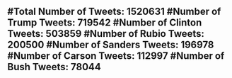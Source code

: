#Total Number of Tweets: 1520631 
#Number of Trump Tweets: 719542
#Number of Clinton Tweets: 503859
#Number of Rubio Tweets: 200500
#Number of Sanders Tweets: 196978
#Number of Carson Tweets: 112997
#Number of Bush Tweets: 78044
---
